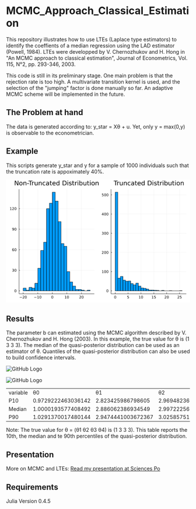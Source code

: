 # MCMC_Approach_Classical_Estimation
This repository illustrates how to use LTEs (Laplace type estimators) to identify the coeffients of a median regression using the LAD estimator (Powell, 1984). LTEs were developped by V. Chernozhukov and H. Hong in "An MCMC approach to classical estimation", Journal of Econometrics, Vol. 115, N°2, pp. 293-346, 2003.

This code is still in its preliminary stage. One main problem is that the rejection rate is too high. A multivariate transition kernel is used, and the selection of the "jumping" factor is done manually so far. An adaptive MCMC scheme will be implemented in the future.

## The Problem at hand
The data is generated according to: y_star = Xθ + u. Yet, only y = max(0,y) is observable to the econometrician. 

## Example
This scripts generate y_star and y for a sample of 1000 individuals such that the truncation rate is appoximately 40%.

![GitHub Logo](https://github.com/JulienPascal/MCMC_Approach_Classical_Estimation/blob/master/output/censoring.png)


## Results
The parameter b can estimated using the MCMC algorithm described by V. Chernozhukov and H. Hong (2003). In this example, the true value for θ is (1 3 3 3). The median of the quasi-posterior distribution can be used as an estimator of θ. Quantiles of the quasi-posterior distribution can also be used to build confidence intervals. 

![GitHub Logo](https://github.com/JulienPascal/MCMC_Approach_Classical_Estimation/blob/master/output/draws_censored_regression.png)

![GitHub Logo](https://github.com/JulienPascal/MCMC_Approach_Classical_Estimation/blob/master/output/histograms_censored_regression.png)

|           |                     |                     |                     |                    | 
|-----------|---------------------|---------------------|---------------------|--------------------| 
| variable  |  θ0                 |  θ1                 |  θ2                 |  θ3                | 
| P10       | 0.9729222463036142  | 2.823425986798605   | 2.9694823610212064  | 2.9817850591413575 | 
| Median    | 1.0000193577408492  | 2.886062386934549   | 2.9972225679108764  | 3.0101184734177098 | 
| P90       | 1.0291370017480144  | 2.9474441003672367  | 3.02585751230858    | 3.041841506192087  | 
Note: The true value for  θ = (θ1  θ2  θ3  θ4) is (1 3 3 3). This table reports the 10th, the median and te 90th percentiles of the quasi-posterior distribution.

## Presentation 
More on MCMC and LTEs:
[Read my presentation at Sciences Po](https://github.com/JulienPascal/MCMC_Approach_Classical_Estimation/blob/master/main.pdf)

## Requirements
Julia Version 0.4.5



